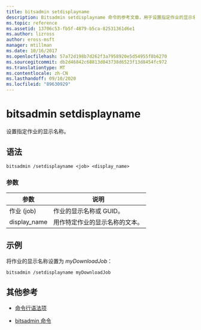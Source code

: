 ```yaml
---
title: bitsadmin setdisplayname
description: Bitsadmin setdisplayname 命令的参考文章，用于设置指定作业的显示名称。
ms.topic: reference
ms.assetid: 13706c53-fb5f-4879-b5ca-82531361d6e1
ms.author: lizross
author: eross-msft
manager: mtillman
ms.date: 10/16/2017
ms.openlocfilehash: 57a72d198b7d262f3a7958920e5d54955f8b6270
ms.sourcegitcommit: db2d46842c68813d043738d6523f13d8454fc972
ms.translationtype: MT
ms.contentlocale: zh-CN
ms.lasthandoff: 09/10/2020
ms.locfileid: "89630929"
---
```

# <a name="bitsadmin-setdisplayname"></a>bitsadmin setdisplayname

设置指定作业的显示名称。

## <a name="syntax"></a>语法

```
bitsadmin /setdisplayname <job> <display_name>
```

### <a name="parameters"></a>参数

| 参数 | 说明 |
| --------- | ----------- |
| 作业 (job) | 作业的显示名称或 GUID。 |
| display_name | 用作特定作业的显示名称的文本。 |

## <a name="examples"></a>示例

将作业的显示名称设置为 *myDownloadJob*：

```
bitsadmin /setdisplayname myDownloadJob
```

## <a name="additional-references"></a>其他参考

- [命令行语法项](command-line-syntax-key.md)

- [bitsadmin 命令](bitsadmin.md)
